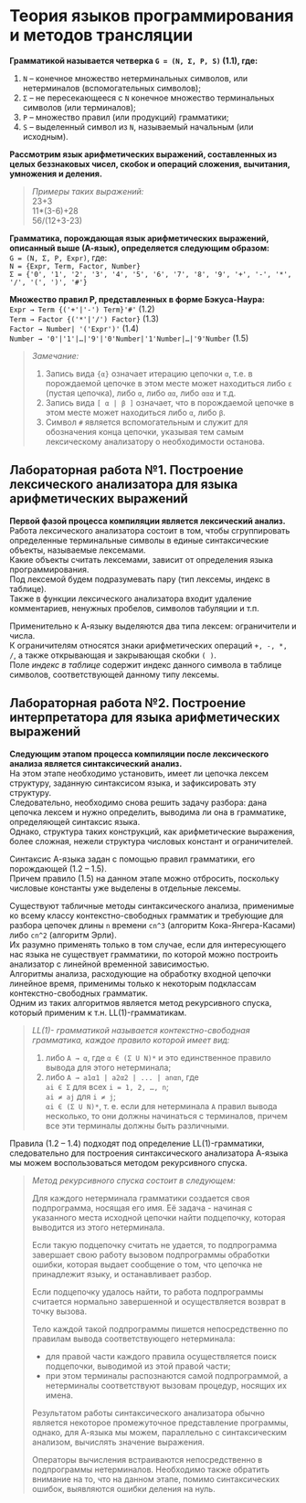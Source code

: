 # Теория языков программирования и методов трансляции

**Грамматикой называется четверка `G = (N, Σ, P, S)` (1.1), где:**  
1. `N` – конечное множество нетерминальных символов, или нетерминалов (вспомогательных символов);
2. `Σ` – не пересекающееся с `N` конечное множество терминальных символов (или терминалов);
3. `P` – множество правил (или продукций) грамматики;
4. `S` – выделенный символ из `N`, называемый начальным (или исходным).

**Рассмотрим язык арифметических выражений, составленных из целых беззнаковых чисел, скобок и операций сложения, вычитания, умножения и деления.**  
> *Примеры таких выражений:*  
> 23+3  
> 11*(3-6)+28  
> 56/(12+3-23)  

**Грамматика, порождающая язык арифметических выражений, описанный выше (А-язык), определяется следующим образом:**  
`G = (N, Σ, P, Expr)`, где:  
`N = {Expr, Term, Factor, Number}`  
`Σ = {'0', '1', '2', '3', '4', '5', '6', '7', '8', '9', '+', '-', '*', '/', '(', ')', '#'}`  

**Множество правил P, представленных в форме Бэкуса-Наура:**  
`Expr → Term {('+'|'-') Term}'#'` (1.2)  
`Term → Factor {('*'|'/') Factor}` (1.3)  
`Factor → Number| '('Expr')'` (1.4)  
`Number → '0'|'1'|…|'9'|'0'Number|'1'Number|…|'9'Number` (1.5)  
> *Замечание:*  
> 1. Запись вида `{α}` означает итерацию цепочки `α`, т.е. в порождаемой цепочке в этом месте может находиться либо `ε` (пустая цепочка), либо `α`, либо `αα`, либо `ααα` и т.д.
> 2. Запись вида `[ α | β ]` означает, что в порождаемой цепочке в этом месте может находиться либо `α`, либо `β`.
> 3. Символ `#` является вспомогательным и служит для обозначения конца цепочки, указывая тем самым лексическому анализатору о необходимости останова.

## Лабораторная работа №1. Построение лексического анализатора для языка арифметических выражений

**Первой фазой процесса компиляции является лексический анализ.**  
Работа лексического анализатора состоит в том, чтобы сгруппировать определенные терминальные символы в единые синтаксические объекты, называемые лексемами.  
Какие объекты считать лексемами, зависит от определения языка программирования.  
Под лексемой будем подразумевать пару (тип лексемы, индекс в таблице).  
Также в функции лексического анализатора входит удаление комментариев, ненужных пробелов, символов табуляции и т.п.

Применительно к А-языку выделяются два типа лексем: ограничители и числа.  
К ограничителям относятся знаки арифметических операций `+, -, *, /`, а также открывающая и закрывающая скобки `( )`.  
Поле *индекс в таблице* содержит индекс данного символа в таблице символов, соответствующей данному типу лексемы.  


## Лабораторная работа №2. Построение интерпретатора для языка арифметических выражений

**Следующим этапом процесса компиляции после лексического анализа является синтаксический анализ.**  
На этом этапе необходимо установить, имеет ли цепочка лексем структуру, заданную синтаксисом языка, и зафиксировать эту структуру.  
Следовательно, необходимо снова решить задачу разбора: дана цепочка лексем и нужно определить, выводима ли она в грамматике, определяющей синтаксис языка.  
Однако, структура таких конструкций, как арифметические выражения, более сложная, нежели структура числовых констант и ограничителей.

Синтаксис А-языка задан с помощью правил грамматики, его порождающей (1.2 – 1.5).  
Причем правило (1.5) на данном этапе можно отбросить, поскольку числовые константы уже выделены в отдельные лексемы.

Существуют табличные методы синтаксического анализа, применимые ко всему классу контекстно-свободных грамматик и требующие для разбора цепочек длины `n` времени `cn^3` (алгоритм Кока-Янгера-Касами) либо `cn^2` (алгоритм Эрли).  
Их разумно применять только в том случае, если для интересующего нас языка не существует грамматики, по которой можно построить анализатор с линейной временной зависимостью.  
Алгоритмы анализа, расходующие на обработку входной цепочки линейное время, применимы только к некоторым подклассам контекстно-свободных грамматик.  
Одним из таких алгоритмов является метод рекурсивного спуска, который применим к т.н. LL(1)-грамматикам.

> *LL(1)- грамматикой называется контекстно-свободная грамматика, каждое правило которой имеет вид:*  
> 1. либо `A → α`, где `α Є (Σ U N)*` и это единственное правило вывода для этого нетерминала;
> 2. либо `A → a1α1 | a2α2 | ... | anαn`, где  
> `ai Є Σ` для всех `i = 1, 2, …, n`;  
> `ai ≠ aj` для `i ≠ j`;  
> `αi Є (Σ U N)*`, т. е. если для нетерминала `А` правил вывода несколько, то они должны начинаться с терминалов, причем все эти терминалы должны быть различными.

Правила (1.2 – 1.4) подходят под определение LL(1)-грамматики, следовательно для построения синтаксического анализатора А-языка мы можем воспользоваться методом рекурсивного спуска.

> *Метод рекурсивного спуска состоит в следующем:*  
> 
> Для каждого нетерминала грамматики создается своя подпрограмма, носящая его имя.  Её задача - начиная с указанного места исходной цепочки найти подцепочку, которая выводится из этого нетерминала.  
> 
> Если такую подцепочку считать не удается, то подпрограмма завершает свою работу вызовом подпрограммы обработки ошибки, которая выдает сообщение о том, что цепочка не принадлежит языку, и останавливает разбор.  
> 
> Если подцепочку удалось найти, то работа подпрограммы считается нормально завершенной и осуществляется возврат в точку вызова.  
> 
> Тело каждой такой подпрограммы пишется непосредственно по правилам вывода соответствующего нетерминала:  
> - для правой части каждого правила осуществляется поиск подцепочки, выводимой из этой правой части;  
> - при этом терминалы распознаются самой подпрограммой, а нетерминалы соответствуют вызовам процедур, носящих их имена.
> 
> Результатом работы синтаксического анализатора обычно является некоторое промежуточное представление программы, однако, для А-языка мы можем, параллельно с синтаксическим анализом, вычислять значение выражения.
> 
> Операторы вычисления встраиваются непосредственно в подпрограммы нетерминалов. Необходимо также обратить внимание на то, что на данном этапе, помимо синтаксических ошибок, выявляются ошибки деления на нуль.
